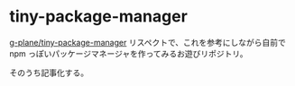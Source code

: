 # tiny-package-manager

[g-plane/tiny-package-manager](https://github.com/g-plane/tiny-package-manager) リスペクトで、これを参考にしながら自前で npm っぽいパッケージマネージャを作ってみるお遊びリポジトリ。

そのうち記事化する。
